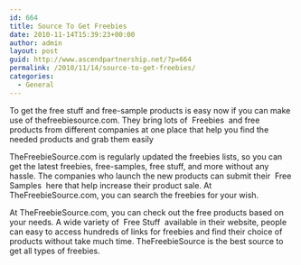 ```yaml
---
id: 664
title: Source To Get Freebies
date: 2010-11-14T15:39:23+00:00
author: admin
layout: post
guid: http://www.ascendpartnership.net/?p=664
permalink: /2010/11/14/source-to-get-freebies/
categories:
  - General
---
```

To get the free stuff and free-sample products is easy now if you can make use of thefreebiesource.com. They bring lots of &nbsp;Freebies&nbsp; and free products from different companies at one place that help you find the needed products and grab them easily

TheFreebieSource.com is regularly updated the freebies lists, so you can get the latest freebies, free-samples, free stuff, and more without any hassle. The companies who launch the new products can submit their &nbsp;Free Samples&nbsp; here that help increase their product sale. At TheFreebieSource.com, you can search the freebies for your wish.

At TheFreebieSource.com, you can check out the free products based on your needs. A wide variety of &nbsp;Free Stuff&nbsp; available in their website, people can easy to access hundreds of links for freebies and find their choice of products without take much time. TheFreebieSource is the best source to get all types of freebies.